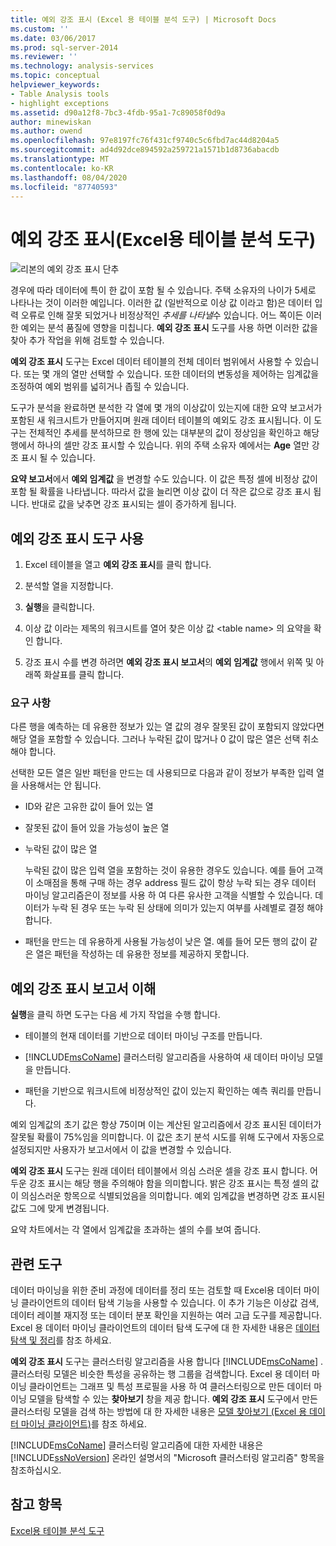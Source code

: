 ```yaml
---
title: 예외 강조 표시 (Excel 용 테이블 분석 도구) | Microsoft Docs
ms.custom: ''
ms.date: 03/06/2017
ms.prod: sql-server-2014
ms.reviewer: ''
ms.technology: analysis-services
ms.topic: conceptual
helpviewer_keywords:
- Table Analysis tools
- highlight exceptions
ms.assetid: d90a12f8-7bc3-4fdb-95a1-7c89058f0d9a
author: minewiskan
ms.author: owend
ms.openlocfilehash: 97e8197fc76f431cf9740c5c6fbd7ac44d8204a5
ms.sourcegitcommit: ad4d92dce894592a259721a1571b1d8736abacdb
ms.translationtype: MT
ms.contentlocale: ko-KR
ms.lasthandoff: 08/04/2020
ms.locfileid: "87740593"
---
```

# <a name="highlight-exceptions-table-analysis-tools-for-excel"></a>예외 강조 표시(Excel용 테이블 분석 도구)
  ![리본의 예외 강조 표시 단추](media/tat-highlightex.gif "리본의 예외 강조 표시 단추")  
  
 경우에 따라 데이터에 특이 한 값이 포함 될 수 있습니다. 주택 소유자의 나이가 5세로 나타나는 것이 이러한 예입니다. 이러한 값 (일반적으로 이상 값 이라고 함)은 데이터 입력 오류로 인해 잘못 되었거나 비정상적인 *추세를 나타낼*수 있습니다. 어느 쪽이든 이러한 예외는 분석 품질에 영향을 미칩니다. **예외 강조 표시** 도구를 사용 하면 이러한 값을 찾아 추가 작업을 위해 검토할 수 있습니다.  
  
 **예외 강조 표시** 도구는 Excel 데이터 테이블의 전체 데이터 범위에서 사용할 수 있습니다. 또는 몇 개의 열만 선택할 수 있습니다. 또한 데이터의 변동성을 제어하는 임계값을 조정하여 예외 범위를 넓히거나 좁힐 수 있습니다.  
  
 도구가 분석을 완료하면 분석한 각 열에 몇 개의 이상값이 있는지에 대한 요약 보고서가 포함된 새 워크시트가 만들어지며 원래 데이터 테이블의 예외도 강조 표시됩니다. 이 도구는 전체적인 추세를 분석하므로 한 행에 있는 대부분의 값이 정상임을 확인하고 해당 행에서 하나의 셀만 강조 표시할 수 있습니다. 위의 주택 소유자 예에서는 **Age** 열만 강조 표시 될 수 있습니다.  
  
 **요약 보고서**에서 **예외 임계값** 을 변경할 수도 있습니다. 이 값은 특정 셀에 비정상 값이 포함 될 확률을 나타냅니다. 따라서 값을 늘리면 이상 값이 더 작은 값으로 강조 표시 됩니다. 반대로 값을 낮추면 강조 표시되는 셀이 증가하게 됩니다.  
  
## <a name="using-the-highlight-exceptions-tool"></a>예외 강조 표시 도구 사용  
  
1.  Excel 테이블을 열고 **예외 강조 표시**를 클릭 합니다.  
  
2.  분석할 열을 지정합니다.  
  
3.  **실행**을 클릭합니다.  
  
4.  이상 값 이라는 제목의 워크시트를 열어 찾은 이상 값 \<table name> 의 요약을 확인 합니다.  
  
5.  강조 표시 수를 변경 하려면 **예외 강조 표시 보고서**의 **예외 임계값** 행에서 위쪽 및 아래쪽 화살표를 클릭 합니다.  
  
### <a name="requirements"></a>요구 사항  
 다른 행을 예측하는 데 유용한 정보가 있는 열 값의 경우 잘못된 값이 포함되지 않았다면 해당 열을 포함할 수 있습니다. 그러나 누락된 값이 많거나 0 값이 많은 열은 선택 취소해야 합니다.  
  
 선택한 모든 열은 일반 패턴을 만드는 데 사용되므로 다음과 같이 정보가 부족한 입력 열을 사용해서는 안 됩니다.  
  
-   ID와 같은 고유한 값이 들어 있는 열  
  
-   잘못된 값이 들어 있을 가능성이 높은 열  
  
-   누락된 값이 많은 열  
  
     누락된 값이 많은 입력 열을 포함하는 것이 유용한 경우도 있습니다. 예를 들어 고객이 소매점을 통해 구매 하는 경우 address 필드 값이 항상 누락 되는 경우 데이터 마이닝 알고리즘은이 정보를 사용 하 여 다른 유사한 고객을 식별할 수 있습니다. 데이터가 누락 된 경우 또는 누락 된 상태에 의미가 있는지 여부를 사례별로 결정 해야 합니다.  
  
-   패턴을 만드는 데 유용하게 사용될 가능성이 낮은 열. 예를 들어 모든 행의 값이 같은 열은 패턴을 작성하는 데 유용한 정보를 제공하지 못합니다.  
  
## <a name="understanding-the-highlight-exceptions-report"></a>예외 강조 표시 보고서 이해  
 **실행**을 클릭 하면 도구는 다음 세 가지 작업을 수행 합니다.  
  
-   테이블의 현재 데이터를 기반으로 데이터 마이닝 구조를 만듭니다.  
  
-   [!INCLUDE[msCoName](../includes/msconame-md.md)] 클러스터링 알고리즘을 사용하여 새 데이터 마이닝 모델을 만듭니다.  
  
-   패턴을 기반으로 워크시트에 비정상적인 값이 있는지 확인하는 예측 쿼리를 만듭니다.  
  
 예외 임계값의 초기 값은 항상 75이며 이는 계산된 알고리즘에서 강조 표시된 데이터가 잘못될 확률이 75%임을 의미합니다. 이 값은 초기 분석 시도를 위해 도구에서 자동으로 설정되지만 사용자가 보고서에서 이 값을 변경할 수 있습니다.  
  
 **예외 강조 표시** 도구는 원래 데이터 테이블에서 의심 스러운 셀을 강조 표시 합니다. 어두운 강조 표시는 해당 행을 주의해야 함을 의미합니다. 밝은 강조 표시는 특정 셀의 값이 의심스러운 항목으로 식별되었음을 의미합니다. 예외 임계값을 변경하면 강조 표시된 값도 그에 맞게 변경됩니다.  
  
 요약 차트에서는 각 열에서 임계값을 초과하는 셀의 수를 보여 줍니다.  
  
## <a name="related-tools"></a>관련 도구  
 데이터 마이닝을 위한 준비 과정에 데이터를 정리 또는 검토할 때 Excel용 데이터 마이닝 클라이언트의 데이터 탐색 기능을 사용할 수 있습니다. 이 추가 기능은 이상값 검색, 데이터 레이블 재지정 또는 데이터 분포 확인을 지원하는 여러 고급 도구를 제공합니다. Excel 용 데이터 마이닝 클라이언트의 데이터 탐색 도구에 대 한 자세한 내용은 [데이터 탐색 및 정리](exploring-and-cleaning-data.md)를 참조 하세요.  
  
 **예외 강조 표시** 도구는 클러스터링 알고리즘을 사용 합니다 [!INCLUDE[msCoName](../includes/msconame-md.md)] . 클러스터링 모델은 비슷한 특성을 공유하는 행 그룹을 검색합니다. Excel 용 데이터 마이닝 클라이언트는 그래프 및 특성 프로필을 사용 하 여 클러스터링으로 만든 데이터 마이닝 모델을 탐색할 수 있는 **찾아보기** 창을 제공 합니다. **예외 강조 표시** 도구에서 만든 클러스터링 모델을 검색 하는 방법에 대 한 자세한 내용은 [모델 찾아보기 (Excel 용 데이터 마이닝 클라이언트)](highlight-exceptions-table-analysis-tools-for-excel.md)를 참조 하세요.  
  
 [!INCLUDE[msCoName](../includes/msconame-md.md)] 클러스터링 알고리즘에 대한 자세한 내용은 [!INCLUDE[ssNoVersion](../includes/ssnoversion-md.md)] 온라인 설명서의 "Microsoft 클러스터링 알고리즘" 항목을 참조하십시오.  
  
## <a name="see-also"></a>참고 항목  
 [Excel용 테이블 분석 도구](table-analysis-tools-for-excel.md)  
  
  
